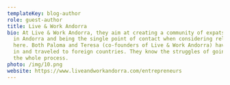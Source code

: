 ```yaml
---
templateKey: blog-author
role: guest-author
title: Live & Work Andorra
bio: At Live & Work Andorra, they aim at creating a community of expats living
  in Andorra and being the single point of contact when considering relocating
  here. Both Paloma and Teresa (co-founders of Live & Work Andorra) have lived
  in and traveled to foreign countries. They know the struggles of going through
  the whole process.
photo: /img/10.png
website: https://www.liveandworkandorra.com/entrepreneurs
---
```

